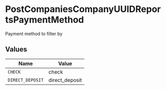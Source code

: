 # PostCompaniesCompanyUUIDReportsPaymentMethod

Payment method to filter by


## Values

| Name             | Value            |
| ---------------- | ---------------- |
| `CHECK`          | check            |
| `DIRECT_DEPOSIT` | direct_deposit   |